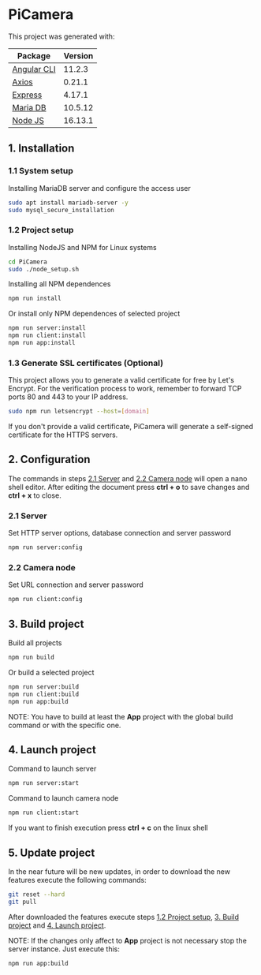 # **PiCamera**

This project was generated with:

Package                                 | Version
----------------------------------------|--------
[Angular CLI](https://cli.angular.io)   | 11.2.3
[Axios](https://github.com/axios/axios) | 0.21.1
[Express](https://expressjs.com)        | 4.17.1
[Maria DB](https://mariadb.org)         | 10.5.12
[Node JS](https://nodejs.org)           | 16.13.1

## 1. Installation

### 1.1 System setup

Installing MariaDB server and configure the access user

```bash
sudo apt install mariadb-server -y
sudo mysql_secure_installation
```

### 1.2 Project setup

Installing NodeJS and NPM for Linux systems

```bash
cd PiCamera
sudo ./node_setup.sh
```

Installing all NPM dependences
```bash
npm run install
```

Or install only NPM dependences of selected project
```bash
npm run server:install
npm run client:install
npm run app:install
```

### 1.3 Generate SSL certificates (Optional)

This project allows you to generate a valid certificate for free by Let's Encrypt. For the verification process to work, remember to forward TCP ports 80 and 443 to your IP address.

```bash
sudo npm run letsencrypt --host=[domain]
```

If you don't provide a valid certificate, PiCamera will generate a self-signed certificate for the HTTPS servers.

## 2. Configuration

The commands in steps [2.1 Server](#2.1-Server) and [2.2 Camera node](#2.2-Camera-node) will open a nano shell editor. After editing the document press **ctrl + o** to save changes and **ctrl + x** to close.

### 2.1 Server

Set HTTP server options, database connection and server password
```bash
npm run server:config
```
### 2.2 Camera node

Set URL connection and server password
```bash
npm run client:config
```

## 3. Build project

Build all projects
```bash
npm run build
```

Or build a selected project
```bash
npm run server:build
npm run client:build
npm run app:build
```

NOTE: You have to build at least the **App** project with the global build command or with the specific one.

## 4. Launch project

Command to launch server
```bash
npm run server:start
```

Command to launch camera node
```bash
npm run client:start
```

If you want to finish execution press **ctrl + c** on the linux shell

## 5. Update project
In the near future will be new updates, in order to download the new features execute the following commands:

```bash
git reset --hard
git pull
```
After downloaded the features execute steps [1.2 Project setup](#1.2-Project-setup), [3. Build project](#3.-Build-project) and [4. Launch project](#4.-Launch-project).

NOTE: If the changes only affect to **App** project is not necessary stop the server instance. Just execute this:

```bash
npm run app:build
```
